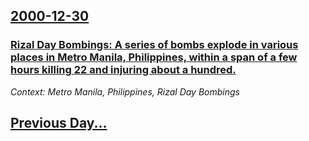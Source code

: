 ## [2000-12-30](/news/2000/12/30/index.md)

### [Rizal Day Bombings: A series of bombs explode in various places in Metro Manila, Philippines, within a span of a few hours killing 22 and injuring about a hundred.](/news/2000/12/30/rizal-day-bombings-a-series-of-bombs-explode-in-various-places-in-metro-manila-philippines-within-a-span-of-a-few-hours-killing-22-and-in.md)
_Context: Metro Manila, Philippines, Rizal Day Bombings_

## [Previous Day...](/news/2000/12/29/index.md)

